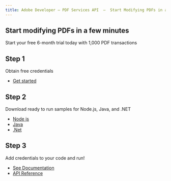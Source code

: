 ```yaml
---
title: Adobe Developer — PDF Services API  —  Start Modifying PDFs in a few Minutes
---
```


<TitleBlock slots="heading, text" theme="light" className="titleBlock-align-left" />

## Start modifying PDFs in a few minutes

Start your free 6-month trial today with 1,000 PDF transactions

<TextBlock slots="heading, text, buttons" width="33%" theme="light" className="align-left horizontal-align" headerElementType="h2" />

## Step 1

Obtain free credentials

- [Get started](/src/pages/gettingstarted.md)


<TextBlock slots="heading, text, buttons" width="33%" theme="light" primaryOutline  className="align-left horizontal-align link" headerElementType="h2"/>

## Step 2

Download ready to run samples for Node.js, Java, and .NET

- [Node js](https://github.com/adobe/pdfservices-node-sdk-samples)
- [Java](https://github.com/adobe/pdfservices-java-sdk-samples)
- [.Net](https://github.com/adobe/PDFServices.NET.SDK.Samples)


<TextBlock slots="heading, text, buttons" width="33%" theme="light" primaryOutline  className="align-left horizontal-align link" headerElementType="h2"/>

## Step 3

Add credentials to your code and run!

- [See Documentation](https://www.adobe.com/go/pdfembedapi_docs)
- [API Reference](https://www.adobe.com/go/dcsdk_APIdocs)
